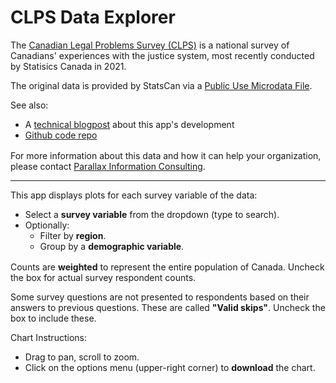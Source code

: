 
<style>
    .list-block> * {
        margin-bottom: 0;
    }
    .list-block {
        margin-bottom: 1rem;
    }
</style>

# CLPS Data Explorer

The [Canadian Legal Problems Survey
(CLPS)](https://www.justice.gc.ca/eng/rp-pr/jr/survey-enquete.html)
is a national survey of Canadians' experiences with the justice
system, most recently conducted by Statisics Canada in 2021.

The original data is provided by StatsCan via a
[Public Use Microdata
File](https://www150.statcan.gc.ca/n1/pub/35-25-0002/352500022022001-eng.htm).


<div class="list-block">
See also:

- A <a href="https://mixedconclusions.com/blog/clps/">technical blogpost</a>
about this app's development
- <a href="https://github.com/andrewKOwong/clps_data">Github code repo</a>
</div>

For more information about this data and how it can help your organization,
please contact [Parallax Information Consulting](
    https://parallaxinformation.com/
).

---

<div class="list-block">
This app displays plots for each survey variable of the data:

 - Select a **survey variable** from the dropdown (type to search).
 - Optionally:
    - Filter by **region**.
    - Group by a **demographic variable**.
</div>


Counts are **weighted** to represent the entire
population of Canada. Uncheck the box for actual survey respondent counts.

Some survey questions are not presented to respondents
based on their answers to previous questions.
These are called **"Valid skips"**. Uncheck the box to include these.


<div class="list-block">
Chart Instructions:

- Drag to pan, scroll to zoom.
- Click on the options menu (upper-right corner) to **download** the chart.
</div>